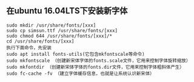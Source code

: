 在ubuntu 16.04LTS下安装新字体
---
    sudo mkdir /usr/share/fonts/[xxx]
    sudo cp simsun.ttf /usr/share/fonts/[xxx]
    sudo chmod 644 /usr/share/fonts/[xxx]/*
    cd /usr/share/fonts/[xxx]
    执行下面命令，先安装
    sudo apt install fonts-utils(它包含mkfontscale等命令)
    sudo mkfontscale （创建新宋体字体的fonts.scale文件，它用来控制字体旋转缩放） 
    sudo mkfontdir （创建新宋体字体的fonts.dir文件，它用来控制字体粗斜体产生） 
    sudo fc-cache -fv （建立字体缓存信息，也就是让系统认识新宋体）

